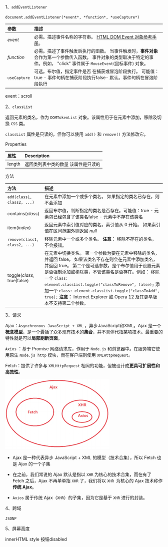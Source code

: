 1、`addEventListener`

`document.addEventListener(*event*, *function*, *useCapture*)`

| 参数         | 描述                                                         |
| :----------- | :----------------------------------------------------------- |
| *event*      | 必需。描述事件名称的字符串。 [HTML DOM Event 对象参考手册](https://www.runoob.com/jsref/dom-obj-event.html)。 |
| *function*   | 必需。描述了事件触发后执行的函数。  当事件触发时，**事件对象**会作为第一个参数传入函数。 事件对象的类型取决于特定的事件。例如， "click" 事件属于 `MouseEvent`(鼠标事件) 对象。 |
| `useCapture` | 可选。布尔值，指定事件是否 在捕获或冒泡阶段执行。  可能值：true - 事件句柄在捕获阶段执行false- 默认。事件句柄在冒泡阶段执行 |

event：scroll

2、`classList `

返回元素的类名，作为 `DOMTokenList` 对象。该属性用于在元素中添加，移除及切换 `CSS` 类。

`classList` 属性是只读的，但你可以使用 `add()` 和 `remove()` 方法修改它。

Properties

| 属性   | Description                          |
| :----- | :----------------------------------- |
| length | 返回类列表中类的数量  该属性是只读的 |

方法

| 方法                          | 描述                                                         |
| :---------------------------- | :----------------------------------------------------------- |
| `add(class1, class2, ...)`    | 在元素中添加一个或多个类名。  如果指定的类名已存在，则不会添加 |
| contains(*class*)             | 返回布尔值，判断指定的类名是否存在。可能值：true - 元素包已经包含了该类名false - 元素中不存在该类名 |
| item(*index*)                 | 返回元素中索引值对应的类名。索引值从 0 开始。  如果索引值在区间范围外则返回 *null* |
| `remove(class1, class2, ...)` | 移除元素中一个或多个类名。  **注意：** 移除不存在的类名，不会报错。 |
| toggle(*class,* true\|false)  | 在元素中切换类名。  第一个参数为要在元素中移除的类名，并返回 false。 如果该类名不存在则会在元素中添加类名，并返回 true。  第二个是可选参数，是个布尔值用于设置元素是否强制添加或移除类，不管该类名是否存在。例如：  移除一个 `class: element.classList.toggle("classToRemove", false);` 添加一个 `class: element.classList.toggle("classToAdd", true);`  **注意：** Internet Explorer 或 Opera 12 及其更早版本不支持第二个参数。 |

3、请求

Ajax：`Asynchronous JavaScript + XML` ，异步JavaScript和XML。Ajax 是一个**概念模型**，是一个囊括了众多现有技术的**集合**，并不具体代指某项技术。最重要的特性就是可以**局部刷新页面**。

`Axios` ：基于 Promise 网络请求库，作用于 `Node.js` 和浏览器中。在服务端它使用原生 `Node.js http` 模块，而在客户端则使用 `XMLHttpRequest`。

Fetch：提供了许多与 `XMLHttpRequest` 相同的功能，但被设计成**更具可扩展性和高效性**。

<img src="../../assets/image-20230220221259343.png" alt="image-20230220221259343" style="zoom:45%;" />

- Ajax 是一种代表异步 JavaScript + XML 的模型（技术合集），所以 Fetch 也是 Ajax 的一个子集

- 在之前，我们常说的 Ajax 默认是指以 `XHR` 为核心的技术合集，而在有了 Fetch 之后，Ajax 不再单单指 `XHR` 了，我们将以 `XHR `为核心的 Ajax 技术称作**传统 Ajax**。

- `Axios` 属于传统 Ajax（`XHR`）的子集，因为它是基于 `XHR` 进行的封装。

4、跨域

`JSONP`

5、屏幕高度

innerHTML style 按钮disabled